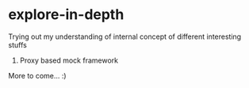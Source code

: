 # explore-in-depth
Trying out my understanding of internal concept of different interesting stuffs
1. Proxy based mock framework 

More to come... :)
